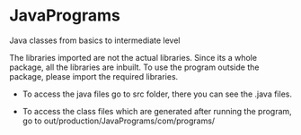 # JavaPrograms
Java classes from basics to intermediate level

The libraries imported are not the actual libraries. Since its a whole package, all the libraries are inbuilt. To use the program outside the package, please import the required libraries.


 - To access the java files go to src folder, there you can see the .java files.


 - To access the class files which are generated after running the program, go to out/production/JavaPrograms/com/programs/

